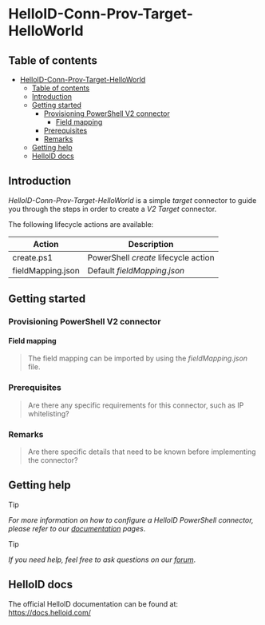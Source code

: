 # HelloID-Conn-Prov-Target-HelloWorld

## Table of contents

- [HelloID-Conn-Prov-Target-HelloWorld](#helloid-conn-prov-target-helloworld)
  - [Table of contents](#table-of-contents)
  - [Introduction](#introduction)
  - [Getting started](#getting-started)
    - [Provisioning PowerShell V2 connector](#provisioning-powershell-v2-connector)
      - [Field mapping](#field-mapping)
    - [Prerequisites](#prerequisites)
    - [Remarks](#remarks)
  - [Getting help](#getting-help)
  - [HelloID docs](#helloid-docs)

## Introduction

_HelloID-Conn-Prov-Target-HelloWorld_ is a simple _target_ connector to guide you through the steps in order to create a _V2 Target_ connector.

The following lifecycle actions are available:

| Action                 | Description                                      |
| ---------------------- | ------------------------------------------------ |
| create.ps1             | PowerShell _create_ lifecycle action             |
| fieldMapping.json      | Default _fieldMapping.json_                      |

## Getting started

### Provisioning PowerShell V2 connector

#### Field mapping

> The field mapping can be imported by using the _fieldMapping.json_ file.

### Prerequisites

> Are there any specific requirements for this connector, such as IP whitelisting?

### Remarks

> Are there specific details that need to be known before implementing the connector?

## Getting help

> [!TIP]
> _For more information on how to configure a HelloID PowerShell connector, please refer to our [documentation](https://docs.helloid.com/en/provisioning/target-systems/powershell-v2-target-systems.html) pages_.

> [!TIP]
>  _If you need help, feel free to ask questions on our [forum](https://forum.helloid.com)_.

## HelloID docs

The official HelloID documentation can be found at: https://docs.helloid.com/
